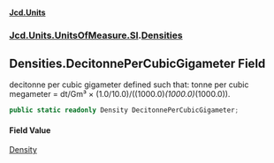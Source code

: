 #### [Jcd.Units](index.md 'index')
### [Jcd.Units.UnitsOfMeasure.SI](Jcd.Units.UnitsOfMeasure.SI.md 'Jcd.Units.UnitsOfMeasure.SI').[Densities](Densities.md 'Jcd.Units.UnitsOfMeasure.SI.Densities')

## Densities.DecitonnePerCubicGigameter Field

decitonne per cubic gigameter defined such that: tonne per cubic megameter = dt/Gm³ × (1.0/10.0)/((1000.0)*(1000.0)*(1000.0)).

```csharp
public static readonly Density DecitonnePerCubicGigameter;
```

#### Field Value
[Density](Density.md 'Jcd.Units.UnitTypes.Density')